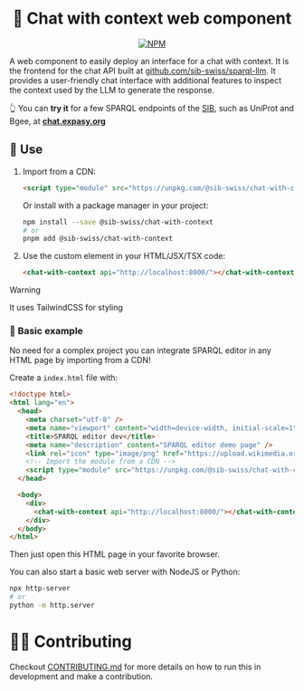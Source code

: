 <div align="center">

# 💬 Chat with context web component

[![NPM](https://img.shields.io/npm/v/@sib-swiss/chat-with-context)](https://www.npmjs.com/package/@sib-swiss/chat-with-context)

</div>

A web component to easily deploy an interface for a chat with context. It is the frontend for the chat API built at [github.com/sib-swiss/sparql-llm](https://github.com/sib-swiss/sparql-llm). It provides a user-friendly chat interface with additional features to inspect the context used by the LLM to generate the response.

👆️ You can **try it** for a few SPARQL endpoints of the [SIB](https://www.sib.swiss/), such as UniProt and Bgee, at **[chat.expasy.org](https://chat.expasy.org)**

## 🚀 Use

1. Import from a CDN:

   ```html
   <script type="module" src="https://unpkg.com/@sib-swiss/chat-with-context"></script>
   ```

   Or install with a package manager in your project:

   ```bash
   npm install --save @sib-swiss/chat-with-context
   # or
   pnpm add @sib-swiss/chat-with-context
   ```

2. Use the custom element in your HTML/JSX/TSX code:

   ```html
   <chat-with-context api="http://localhost:8000/"></chat-with-context>
   ```


> [!WARNING]
>
> It uses TailwindCSS for styling

### 📝 Basic example

No need for a complex project you can integrate SPARQL editor in any HTML page by importing from a CDN!

Create a `index.html` file with:

```html
<!doctype html>
<html lang="en">
  <head>
    <meta charset="utf-8" />
    <meta name="viewport" content="width=device-width, initial-scale=1" />
    <title>SPARQL editor dev</title>
    <meta name="description" content="SPARQL editor demo page" />
    <link rel="icon" type="image/png" href="https://upload.wikimedia.org/wikipedia/commons/f/f3/Rdf_logo.svg" />
    <!-- Import the module from a CDN -->
    <script type="module" src="https://unpkg.com/@sib-swiss/chat-with-context"></script>
  </head>

  <body>
    <div>
      <chat-with-context api="http://localhost:8000/"></chat-with-context>
    </div>
  </body>
</html>
```

Then just open this HTML page in your favorite browser.

You can also start a basic web server with NodeJS or Python:

```bash
npx http-server
# or
python -m http.server
```

# 🧑‍💻 Contributing

Checkout [CONTRIBUTING.md](https://github.com/sib-swiss/sparql-editor/blob/main/CONTRIBUTING.md) for more details on how to run this in development and make a contribution.
